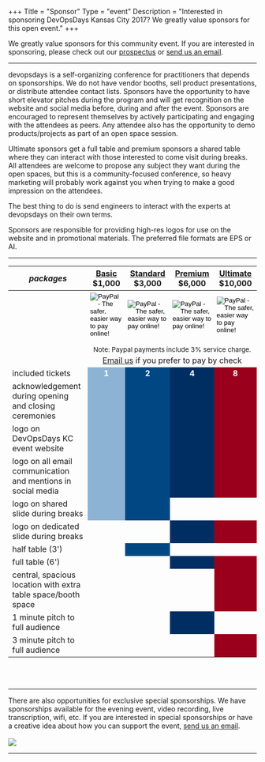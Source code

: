 +++
Title = "Sponsor"
Type = "event"
Description = "Interested in sponsoring DevOpsDays Kansas City 2017? We greatly value sponsors for this open event."
+++

<div class = "row">
<div class = "col-md-8 col-sm-12">
We greatly value sponsors for this community event. If you are interested in sponsoring, please check out our <a href="/events/2018-kansas-city/prospectus.pdf">prospectus</a> or <a href="mailto:organizers@devopsdayskc.org?subject=DevOpsDays%20Kansas%20City%202018%20Sponsorship">send us an email</a>.

<hr>

devopsdays is a self-organizing conference for practitioners that depends on sponsorships. We do not have vendor booths, sell product presentations, or distribute attendee contact lists. Sponsors have the opportunity to have short elevator pitches during the program and will get recognition on the website and social media before, during and after the event. Sponsors are encouraged to represent themselves by actively participating and engaging with the attendees as peers. Any attendee also has the opportunity to demo products/projects as part of an open space session.
<p>
Ultimate sponsors get a full table and premium sponsors a shared table where they can interact with those interested to come visit during breaks. All attendees are welcome to propose any subject they want during the open spaces, but this is a community-focused conference, so heavy marketing will probably work against you when trying to make a good impression on the attendees.
<p>
The best thing to do is send engineers to interact with the experts at devopsdays on their own terms.
<p>
Sponsors are responsible for providing high-res logos for use on the website and in promotional materials.  The preferred file formats are EPS or AI.

<hr/>
<div class = "row">
<div class = "col-sm-12">
  <table class = "table table-bordered table-responsive">
  <thead>
    <tr>
      <th><i>packages</i></th>
      <th><center><b><u><a href="https://www.paypal.com/cgi-bin/webscr?cmd=_s-xclick&hosted_button_id=5LCE8CR2ZUH8J">Basic</a></u></b></center><center><b>$1,000</b></center></th>
      <th><center><b><u><a href="https://www.paypal.com/cgi-bin/webscr?cmd=_s-xclick&hosted_button_id=WJ3T6Q3RA9DMW">Standard</a></u></b></center></center><center><b>$3,000</b></center></th>
      <th><center><b><u><a href="https://www.paypal.com/cgi-bin/webscr?cmd=_s-xclick&hosted_button_id=KUJUTPDCQ3MXS">Premium</a></u></b></center></center><center><b>$6,000</b></center></th>
      <th><center><b><u><a href="https://www.paypal.com/cgi-bin/webscr?cmd=_s-xclick&hosted_button_id=VKA92EMUQMXKG">Ultimate</a></u></b></center></center><center><b>$10,000</b></center></th>
    </tr>
    </thead>
    <tbody>
    <tr>
      <td style="border-bottom: 0; border-top: 0;"></td>
      <td style="padding: 4px 5px 0px 5px;">
        <!-- Basic Paypal button  -->
        <form action="https://www.paypal.com/cgi-bin/webscr" method="post" target="_top">
          <input type="hidden" name="cmd" value="_s-xclick">
          <input type="hidden" name="hosted_button_id" value="5LCE8CR2ZUH8J">
          <input type="image" src="https://www.paypalobjects.com/en_US/i/btn/btn_paynow_LG.gif" border="0" name="submit" alt="PayPal - The safer, easier way to pay online!">
          <img alt="" border="0" src="https://www.paypalobjects.com/en_US/i/scr/pixel.gif" width="1" height="1">
        </form>
      </td>
      <td style="padding: 4px 5px 0px 5px;">
        <!-- Standard Paypal button  -->
        <form action="https://www.paypal.com/cgi-bin/webscr" method="post" target="_top">
          <input type="hidden" name="cmd" value="_s-xclick">
          <input type="hidden" name="hosted_button_id" value="WJ3T6Q3RA9DMW">
          <input type="image" src="https://www.paypalobjects.com/en_US/i/btn/btn_paynow_LG.gif" border="0" name="submit" alt="PayPal - The safer, easier way to pay online!">
          <img alt="" border="0" src="https://www.paypalobjects.com/en_US/i/scr/pixel.gif" width="1" height="1">
        </form>
      </td>
      <td style="padding: 4px 5px 0px 5px;">
        <!-- Premium Paypal button  -->
        <form action="https://www.paypal.com/cgi-bin/webscr" method="post" target="_top">
          <input type="hidden" name="cmd" value="_s-xclick">
          <input type="hidden" name="hosted_button_id" value="KUJUTPDCQ3MXS">
          <input type="image" src="https://www.paypalobjects.com/en_US/i/btn/btn_paynow_LG.gif" border="0" name="submit" alt="PayPal - The safer, easier way to pay online!">
          <img alt="" border="0" src="https://www.paypalobjects.com/en_US/i/scr/pixel.gif" width="1" height="1">
        </form>
      </td>
      <td style="padding: 4px 5px 0px 5px;">
        <!-- Ultimate Paypal button  -->
        <form action="https://www.paypal.com/cgi-bin/webscr" method="post" target="_top">
          <input type="hidden" name="cmd" value="_s-xclick">
          <input type="hidden" name="hosted_button_id" value="VKA92EMUQMXKG">
          <input type="image" src="https://www.paypalobjects.com/en_US/i/btn/btn_paynow_LG.gif" border="0" name="submit" alt="PayPal - The safer, easier way to pay online!">
          <img alt="" border="0" src="https://www.paypalobjects.com/en_US/i/scr/pixel.gif" width="1" height="1">
        </form>
      </td>
    </tr>
    <tr>
      <td style="border-bottom: 0; border-top: 0;"></td>
      <td colspan="4" style="padding: 0px 0px 0px 0;"><center><small>Note: Paypal payments include 3% service charge.</small></center></td>
    </tr>
    <tr>
      <td style="border-bottom: 0; border-top: 0;"></td>
      <td colspan="4" style="padding: 4px 0px 4px 0;text-align: center;"><a href="mailto:organizers@devopsdayskc.org?subject=DevOpsDays%20Kansas%20City%202017%20Sponsorship">Email us</a> if you prefer to pay by check</td>
    </tr>
    <tr>
      <td>included tickets</td>
      <td bgcolor="8DB3D4"><center><strong style="color:white;">1</strong></center></td>
      <td bgcolor="004784"><center><strong style="color:white;">2</strong></center></td>
      <td bgcolor="002E62"><center><strong style="color:white;">4</strong></center></td>
      <td bgcolor="9A001B"><center><strong style="color:white;">8</strong></center></td>
    </tr>
    <tr>
      <td>acknowledgement during opening and closing ceremonies</td>
      <td bgcolor="8DB3D4">&nbsp;</td>
      <td bgcolor="004784">&nbsp;</td>
      <td bgcolor="002E62">&nbsp;</td>
      <td bgcolor="9A001B">&nbsp;</td>
    </tr>
    <tr>
      <td>logo on DevOpsDays KC event website</td>
      <td bgcolor="8DB3D4">&nbsp;</td>
      <td bgcolor="004784">&nbsp;</td>
      <td bgcolor="002E62">&nbsp;</td>
      <td bgcolor="9A001B">&nbsp;</td>
    </tr>
    <tr>
      <td>logo on all email communication and mentions in social media</td>
      <td bgcolor="8DB3D4">&nbsp;</td>
      <td bgcolor="004784">&nbsp;</td>
      <td bgcolor="002E62">&nbsp;</td>
      <td bgcolor="9A001B">&nbsp;</td>
    </tr>
    <tr>
      <td>logo on shared slide during breaks</td>
      <td bgcolor="8DB3D4">&nbsp;</td>
      <td bgcolor="004784">&nbsp;</td>
      <td>&nbsp;</td>
      <td>&nbsp;</td>
    </tr>
    <tr>
    <tr>
      <td>logo on dedicated slide during breaks</td>
      <td>&nbsp;</td>
      <td>&nbsp;</td>
      <td bgcolor="002E62">&nbsp;</td>
      <td bgcolor="9A001B">&nbsp;</td>
    </tr>
    <tr>
      <td>half table (3')</td>
      <td>&nbsp;</td>
      <td bgcolor="004784">&nbsp;</td>
      <td>&nbsp;</td>
      <td>&nbsp;</td>
    </tr>
    <tr>
      <td>full table (6')</td>
      <td>&nbsp;</td>
      <td>&nbsp;</td>
      <td bgcolor="002E62">&nbsp;</td>
      <td bgcolor="9A001B">&nbsp;</td>
    </tr>
    <tr>
      <td>central, spacious location with extra table space/booth space</td>
      <td>&nbsp;</td>
      <td>&nbsp;</td>
      <td>&nbsp;</td>
      <td bgcolor="9A001B">&nbsp;</td>
    </tr>
    <tr>
      <td>1 minute pitch to full audience </td>
      <td>&nbsp;</td>
      <td>&nbsp;</td>
      <td bgcolor="002E62">&nbsp;</td>
      <td>&nbsp;</td>
    </tr>
    <tr>
      <td>3 minute pitch to full audience </td>
      <td>&nbsp;</td>
      <td>&nbsp;</td>
      <td>&nbsp;</td>
      <td bgcolor="9A001B">&nbsp;</td>
    </tr>
    </tbody>
  </table>
  <br/>
  <br/>
  <hr/>
  There are also opportunities for exclusive special sponsorships. We have sponsorships available for the evening event, video recording, live transcription, wifi, etc. If you are interested in special sponsorships or have a creative idea about how you can support the event, <a href="mailto:organizers-kansascity-2017@devopsdays.org?subject=DevOpsDays%20Kansas%20City%202018%20Sponsorship">send us an email</a>.
  <br/>
  <br/> <!--
  <table border=1 cellspacing=1>
  <tr>
    <th><i>Sponsor FAQ</i></th>
    <th><center><b>Answers to questions frequently asked by sponsors&nbsp;&nbsp;&nbsp;&nbsp;&nbsp;&nbsp;&nbsp;&nbsp;&nbsp;&nbsp;&nbsp;&nbsp;&nbsp;&nbsp;&nbsp;&nbsp;&nbsp;&nbsp;&nbsp;&nbsp;&nbsp;&nbsp;&nbsp;&nbsp;&nbsp;&nbsp;&nbsp;&nbsp;&nbsp;&nbsp;&nbsp;&nbsp;&nbsp;&nbsp;&nbsp;&nbsp;&nbsp;&nbsp;&nbsp;&nbsp;&nbsp;&nbsp;&nbsp;&nbsp;&nbsp;&nbsp;&nbsp;&nbsp;&nbsp;</center></b></th>
    <th></th>
  </tr>
<tr><td>What dates/times can we set up and tear down?</td><td></td></tr>
<tr><td>How do we ship to the venue?</td><td></td></tr>
<tr><td>How do we ship from the venue?</td><td></td></tr>
<tr><td>Whom should we send?</td><td></td></tr>
<tr><td>What should we expect regarding electricity? (how much, any fees, etc)</td><td></td></tr>
<tr><td>What should we expect regarding WiFi? (how much, any fees, etc)</td><td></td></tr>
<tr><td>How do we order additional A/V equipment?</td><td></td></tr>
<tr><td>Additional important details</td><td></td></tr>
</table> -->
</div>
</div>
</div>
<div class = "col-md-4 col-sm-12">
<a href = "/events/2018-kansas-city/prospectus.pdf"><img src = "/events/2018-kansas-city/prospectus.png" class="img-fluid""></a>
</div>
</div>

<hr/>

